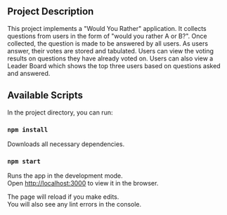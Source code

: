 ## Project Description

This project implements a "Would You Rather" application.
It collects questions from users in the form of "would you rather A or B?".
Once collected, the question is made to be answered by all users.
As users answer, their votes are stored and tabulated.
Users can view the voting results on questions they have already voted on.
Users can also view a Leader Board which shows the top three users based on
questions asked and answered.

## Available Scripts

In the project directory, you can run:

### `npm install`

Downloads all necessary dependencies.

### `npm start`

Runs the app in the development mode.<br>
Open [http://localhost:3000](http://localhost:3000) to view it in the browser.

The page will reload if you make edits.<br>
You will also see any lint errors in the console.
